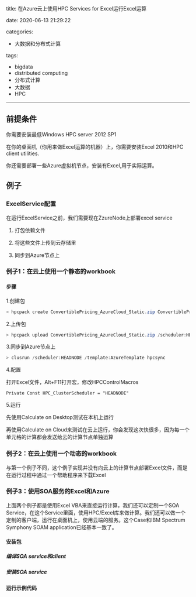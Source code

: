 title: 在Azure云上使用HPC Services for Excel运行Excel运算

date: 2020-06-13 21:29:22

categories:
- 大数据和分布式计算

tags:
- bigdata
- distributed computing
- 分布式计算
- 大数据
- HPC
---

## 前提条件

你需要安装最低Windows HPC server 2012 SP1

在你的桌面机（你用来做Excel运算的机器）上，你需要安装Excel 2010和HPC client utilities.

你还需要部署一些Azure虚拟机节点，安装有Excel,用于实际运算。

<!-- more -->

## 例子

### ExcelService配置

在运行ExcelService之前，我们需要现在ZzureNode上部署excel service

1. 打包依赖文件

2. 将这些文件上传到云存储里

3. 同步到Azure节点上

### 例子1：在云上使用一个静态的workbook

#### 步骤

1.创建包

```Powershell
> hpcpack create ConvertiblePricing_AzureCloud_Static.zip ConvertiblePricing_AzureCloud_Static.xlsb
```

2.上传包

```Powershell
> hpcpack upload ConvertiblePricing_AzureCloud_Static.zip /scheduler:HEADNODE /nodetemplate:"Default AzureNode Template"
```

3.同步到Azure节点上

```Powershell
> clusrun /scheduler:HEADNODE /template:AzureTemplate hpcsync
```

4.配置

打开Excel文件，Alt+F11打开宏，修改HPCControlMacros

```VB
Private Const HPC_ClusterScheduler = "HEADNODE"
```

5.运行

先使用Calculate on Desktop测试在本机上运行

再使用Calculate on Cloud来测试在云上运行，你会发现这次快很多，因为每一个单元格的计算都会发送给云的计算节点单独运算

### 例子2：在云上使用一个动态的workbook

与第一个例子不同，这个例子实现并没有向云上的计算节点部署Excel文件，而是在运行过程中通过一个帮助程序来下载Excel

### 例子3：使用SOA服务的Excel和Azure

上面两个例子都是使用Excel VBA来直接运行计算，我们还可以定制一个SOA Service，在这个Service里面，使用HPC/Excel库来做计算。我们还可以做一个定制的客户端，运行在桌面机上，使用云端的服务。这个Case和IBM Spectrum Symphony SOAM application已经基本一致了。

#### 安装包

##### 编译SOA service和client

##### 安装SOA service

#### 运行示例代码